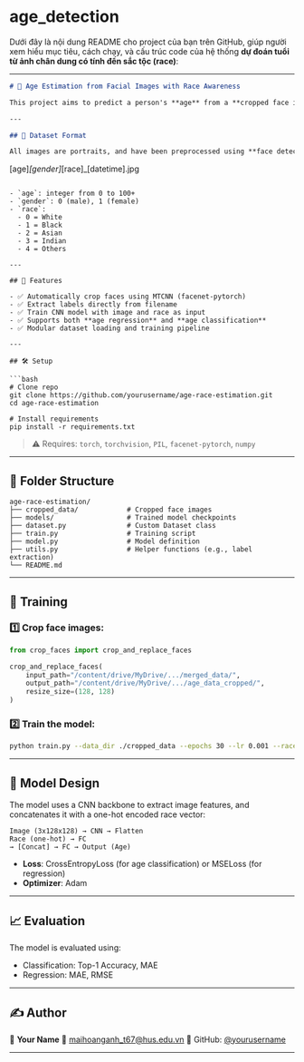 # age_detection
Dưới đây là nội dung README cho project của bạn trên GitHub, giúp người xem hiểu mục tiêu, cách chạy, và cấu trúc code của hệ thống **dự đoán tuổi từ ảnh chân dung có tính đến sắc tộc (race)**:

---

```markdown
# 🧠 Age Estimation from Facial Images with Race Awareness

This project aims to predict a person's **age** from a **cropped face image**, using a **deep learning model that considers race** as an auxiliary input. The dataset includes images in the format `[age]_[gender]_[race]_[datetime].jpg`.

---

## 📂 Dataset Format

All images are portraits, and have been preprocessed using **face detection and cropping** to focus only on the face. File naming convention:

```

\[age]*\[gender]*\[race]\_\[datetime].jpg

````

- `age`: integer from 0 to 100+
- `gender`: 0 (male), 1 (female)
- `race`:  
  - 0 = White  
  - 1 = Black  
  - 2 = Asian  
  - 3 = Indian  
  - 4 = Others

---

## 🚀 Features

- ✅ Automatically crop faces using MTCNN (facenet-pytorch)
- ✅ Extract labels directly from filename
- ✅ Train CNN model with image and race as input
- ✅ Supports both **age regression** and **age classification**
- ✅ Modular dataset loading and training pipeline

---

## 🛠️ Setup

```bash
# Clone repo
git clone https://github.com/yourusername/age-race-estimation.git
cd age-race-estimation

# Install requirements
pip install -r requirements.txt
````

> ⚠️ Requires: `torch`, `torchvision`, `PIL`, `facenet-pytorch`, `numpy`

---

## 📁 Folder Structure

```
age-race-estimation/
├── cropped_data/            # Cropped face images
├── models/                  # Trained model checkpoints
├── dataset.py               # Custom Dataset class
├── train.py                 # Training script
├── model.py                 # Model definition
├── utils.py                 # Helper functions (e.g., label extraction)
└── README.md
```

---

## 🧪 Training

### 1️⃣ Crop face images:

```python
from crop_faces import crop_and_replace_faces

crop_and_replace_faces(
    input_path="/content/drive/MyDrive/.../merged_data/",
    output_path="/content/drive/MyDrive/.../age_data_cropped/",
    resize_size=(128, 128)
)
```

### 2️⃣ Train the model:

```bash
python train.py --data_dir ./cropped_data --epochs 30 --lr 0.001 --race-aware
```

---

## 🧠 Model Design

The model uses a CNN backbone to extract image features, and concatenates it with a one-hot encoded race vector:

```text
Image (3x128x128) → CNN → Flatten
Race (one-hot) → FC
→ [Concat] → FC → Output (Age)
```

* **Loss**: CrossEntropyLoss (for age classification) or MSELoss (for regression)
* **Optimizer**: Adam

---

## 📈 Evaluation

The model is evaluated using:

* Classification: Top-1 Accuracy, MAE
* Regression: MAE, RMSE

---

## ✍️ Author

👤 **Your Name**
📧 [maihoanganh_t67@hus.edu.vn](mailto:maihoanganh_t67@hus.edu.vn)
🔗 GitHub: [@yourusername](https://github.com/yourusername)

---

